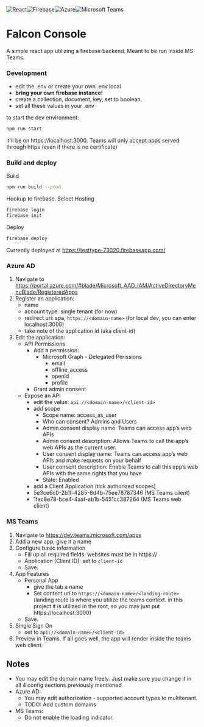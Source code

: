 ![React](https://img.shields.io/badge/react-%2320232a.svg?style=for-the-badge&logo=react&logoColor=%2361DAFB)![Firebase](https://img.shields.io/badge/firebase-%23039BE5.svg?style=for-the-badge&logo=firebase)![Azure](https://img.shields.io/badge/azure-%230072C6.svg?style=for-the-badge&logo=microsoftazure&logoColor=white)![Microsoft Teams](https://img.shields.io/badge/Microsoft_Teams-0078D4.svg?style=for-the-badge&color=6264A7&logo=Microsoft%20Teams&logoColor=white)

# Falcon Console

A simple react app utilizing a firebase backend. Meant to be run inside MS Teams.

### Development

-   edit the .env or create your own .env.local
-   **bring your own firebase instance!**
-   create a collection, document, key, set to boolean.
-   set all these values in your .env

to start the dev environment:

```bash
npm run start
```

it'll be on https://localhost:3000. Teams will only accept apps served through https (even if there is no certificate)

### Build and deploy

Build

```bash
npm run build --prod
```

Hookup to firebase. Select Hosting

```bash
firebase login
firebase init
```

Deploy

```bash
firebase deploy
```

Currently deployed at https://testtype-73020.firebaseapp.com/

### Azure AD

1. Navigate to https://portal.azure.com/#blade/Microsoft_AAD_IAM/ActiveDirectoryMenuBlade/RegisteredApps
2. Register an application:
    - name
    - account type: single tenant (for now)
    - redirect uri: spa, `https://<domain-name>` (for local dev, you can enter localhost:3000)
    - take note of the application id (aka client-id)
3. Edit the application:
    - API Permissions
        - Add a permission:
            - Microsoft Graph - Delegated Perissions
                - email
                - offline_access
                - openid
                - profile
        - Grant admin consent
    - Expose an API
        - edit the value: `api://<domain-name>/<client-id>`
        - add scope
            - Scope name: access_as_user
            - Who can consent? Admins and Users
            - Admin consent display name: Teams can access app’s web APIs
            - Admin consent description: Allows Teams to call the app’s web APIs as the current user.
            - User consent display name: Teams can access app’s web APIs and make requests on your behalf
            - User consent description: Enable Teams to call this app’s web APIs with the same rights that you have
            - State: Enabled
        - add a Client Application (tick authorized scopes)
        - 5e3ce6c0-2b1f-4285-8d4b-75ee78787346 (MS Teams client)
        - 1fec8e78-bce4-4aaf-ab1b-5451cc387264 (MS Teams web client)

### MS Teams

1. Navigate to https://dev.teams.microsoft.com/apps
2. Add a new app, give it a name
3. Configure basic information
    - Fill up all required fields. websites must be in https://
    - Application (Client ID): set to `client-id`
    - Save.
4. App Features
    - Personal App
        - give the tab a name
        - Set content url to `https://<domain-name>/<landing-route>` (landing route is where you utilize the teams context. in this project it is utilized in the root, so you may just put https://localhost:3000)
    - Save.
5. Single Sign On
    - set to `api://<domain-name>/<client-id>`
6. Preview in Teams. If all goes well, the app will render inside the teams web client.

## Notes

-   You may edit the domain name freely. Just make sure you change it in all 4 config sections previously mentioned.
-   Azure AD:
    -   You may edit authorization - supported account types to multitenant.
    -   TODO: Add custom domains
-   MS Teams:
    -   Do not enable the loading indicator.
